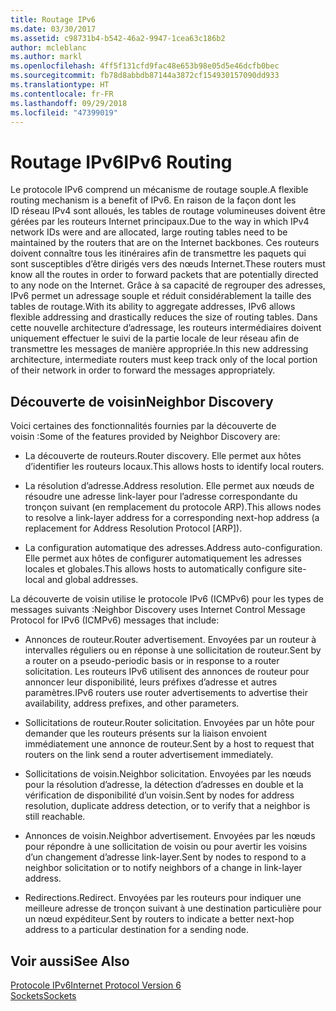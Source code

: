 ```yaml
---
title: Routage IPv6
ms.date: 03/30/2017
ms.assetid: c98731b4-b542-46a2-9947-1cea63c186b2
author: mcleblanc
ms.author: markl
ms.openlocfilehash: 4ff5f131cfd9fac48e653b98e05d5e46dcfb0bec
ms.sourcegitcommit: fb78d8abbdb87144a3872cf154930157090dd933
ms.translationtype: HT
ms.contentlocale: fr-FR
ms.lasthandoff: 09/29/2018
ms.locfileid: "47399019"
---
```

# <a name="ipv6-routing"></a><span data-ttu-id="a27ce-102">Routage IPv6</span><span class="sxs-lookup"><span data-stu-id="a27ce-102">IPv6 Routing</span></span>
<span data-ttu-id="a27ce-103">Le protocole IPv6 comprend un mécanisme de routage souple.</span><span class="sxs-lookup"><span data-stu-id="a27ce-103">A flexible routing mechanism is a benefit of IPv6.</span></span> <span data-ttu-id="a27ce-104">En raison de la façon dont les ID réseau IPv4 sont alloués, les tables de routage volumineuses doivent être gérées par les routeurs Internet principaux.</span><span class="sxs-lookup"><span data-stu-id="a27ce-104">Due to the way in which IPv4 network IDs were and are allocated, large routing tables need to be maintained by the routers that are on the Internet backbones.</span></span> <span data-ttu-id="a27ce-105">Ces routeurs doivent connaître tous les itinéraires afin de transmettre les paquets qui sont susceptibles d’être dirigés vers des nœuds Internet.</span><span class="sxs-lookup"><span data-stu-id="a27ce-105">These routers must know all the routes in order to forward packets that are potentially directed to any node on the Internet.</span></span> <span data-ttu-id="a27ce-106">Grâce à sa capacité de regrouper des adresses, IPv6 permet un adressage souple et réduit considérablement la taille des tables de routage.</span><span class="sxs-lookup"><span data-stu-id="a27ce-106">With its ability to aggregate addresses, IPv6 allows flexible addressing and drastically reduces the size of routing tables.</span></span> <span data-ttu-id="a27ce-107">Dans cette nouvelle architecture d’adressage, les routeurs intermédiaires doivent uniquement effectuer le suivi de la partie locale de leur réseau afin de transmettre les messages de manière appropriée.</span><span class="sxs-lookup"><span data-stu-id="a27ce-107">In this new addressing architecture, intermediate routers must keep track only of the local portion of their network in order to forward the messages appropriately.</span></span>  
  
## <a name="neighbor-discovery"></a><span data-ttu-id="a27ce-108">Découverte de voisin</span><span class="sxs-lookup"><span data-stu-id="a27ce-108">Neighbor Discovery</span></span>  
 <span data-ttu-id="a27ce-109">Voici certaines des fonctionnalités fournies par la découverte de voisin :</span><span class="sxs-lookup"><span data-stu-id="a27ce-109">Some of the features provided by Neighbor Discovery are:</span></span>  
  
-   <span data-ttu-id="a27ce-110">La découverte de routeurs.</span><span class="sxs-lookup"><span data-stu-id="a27ce-110">Router discovery.</span></span> <span data-ttu-id="a27ce-111">Elle permet aux hôtes d’identifier les routeurs locaux.</span><span class="sxs-lookup"><span data-stu-id="a27ce-111">This allows hosts to identify local routers.</span></span>  
  
-   <span data-ttu-id="a27ce-112">La résolution d’adresse.</span><span class="sxs-lookup"><span data-stu-id="a27ce-112">Address resolution.</span></span> <span data-ttu-id="a27ce-113">Elle permet aux nœuds de résoudre une adresse link-layer pour l’adresse correspondante du tronçon suivant (en remplacement du protocole ARP).</span><span class="sxs-lookup"><span data-stu-id="a27ce-113">This allows nodes to resolve a link-layer address for a corresponding next-hop address (a replacement for Address Resolution Protocol [ARP]).</span></span>  
  
-   <span data-ttu-id="a27ce-114">La configuration automatique des adresses.</span><span class="sxs-lookup"><span data-stu-id="a27ce-114">Address auto-configuration.</span></span> <span data-ttu-id="a27ce-115">Elle permet aux hôtes de configurer automatiquement les adresses locales et globales.</span><span class="sxs-lookup"><span data-stu-id="a27ce-115">This allows hosts to automatically configure site-local and global addresses.</span></span>  
  
 <span data-ttu-id="a27ce-116">La découverte de voisin utilise le protocole IPv6 (ICMPv6) pour les types de messages suivants :</span><span class="sxs-lookup"><span data-stu-id="a27ce-116">Neighbor Discovery uses Internet Control Message Protocol for IPv6 (ICMPv6) messages that include:</span></span>  
  
-   <span data-ttu-id="a27ce-117">Annonces de routeur.</span><span class="sxs-lookup"><span data-stu-id="a27ce-117">Router advertisement.</span></span> <span data-ttu-id="a27ce-118">Envoyées par un routeur à intervalles réguliers ou en réponse à une sollicitation de routeur.</span><span class="sxs-lookup"><span data-stu-id="a27ce-118">Sent by a router on a pseudo-periodic basis or in response to a router solicitation.</span></span> <span data-ttu-id="a27ce-119">Les routeurs IPv6 utilisent des annonces de routeur pour annoncer leur disponibilité, leurs préfixes d’adresse et autres paramètres.</span><span class="sxs-lookup"><span data-stu-id="a27ce-119">IPv6 routers use router advertisements to advertise their availability, address prefixes, and other parameters.</span></span>  
  
-   <span data-ttu-id="a27ce-120">Sollicitations de routeur.</span><span class="sxs-lookup"><span data-stu-id="a27ce-120">Router solicitation.</span></span> <span data-ttu-id="a27ce-121">Envoyées par un hôte pour demander que les routeurs présents sur la liaison envoient immédiatement une annonce de routeur.</span><span class="sxs-lookup"><span data-stu-id="a27ce-121">Sent by a host to request that routers on the link send a router advertisement immediately.</span></span>  
  
-   <span data-ttu-id="a27ce-122">Sollicitations de voisin.</span><span class="sxs-lookup"><span data-stu-id="a27ce-122">Neighbor solicitation.</span></span> <span data-ttu-id="a27ce-123">Envoyées par les nœuds pour la résolution d’adresse, la détection d’adresses en double et la vérification de disponibilité d’un voisin.</span><span class="sxs-lookup"><span data-stu-id="a27ce-123">Sent by nodes for address resolution, duplicate address detection, or to verify that a neighbor is still reachable.</span></span>  
  
-   <span data-ttu-id="a27ce-124">Annonces de voisin.</span><span class="sxs-lookup"><span data-stu-id="a27ce-124">Neighbor advertisement.</span></span> <span data-ttu-id="a27ce-125">Envoyées par les nœuds pour répondre à une sollicitation de voisin ou pour avertir les voisins d’un changement d’adresse link-layer.</span><span class="sxs-lookup"><span data-stu-id="a27ce-125">Sent by nodes to respond to a neighbor solicitation or to notify neighbors of a change in link-layer address.</span></span>  
  
-   <span data-ttu-id="a27ce-126">Redirections.</span><span class="sxs-lookup"><span data-stu-id="a27ce-126">Redirect.</span></span> <span data-ttu-id="a27ce-127">Envoyées par les routeurs pour indiquer une meilleure adresse de tronçon suivant à une destination particulière pour un nœud expéditeur.</span><span class="sxs-lookup"><span data-stu-id="a27ce-127">Sent by routers to indicate a better next-hop address to a particular destination for a sending node.</span></span>  
  
## <a name="see-also"></a><span data-ttu-id="a27ce-128">Voir aussi</span><span class="sxs-lookup"><span data-stu-id="a27ce-128">See Also</span></span>  
 [<span data-ttu-id="a27ce-129">Protocole IPv6</span><span class="sxs-lookup"><span data-stu-id="a27ce-129">Internet Protocol Version 6</span></span>](../../../docs/framework/network-programming/internet-protocol-version-6.md)  
 [<span data-ttu-id="a27ce-130">Sockets</span><span class="sxs-lookup"><span data-stu-id="a27ce-130">Sockets</span></span>](../../../docs/framework/network-programming/sockets.md)
